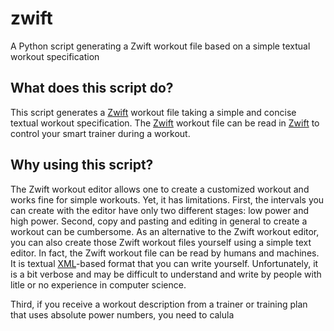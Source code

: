 # zwift
A Python script generating a Zwift workout file based on a simple textual workout specification

## What does this script do?

This script generates a [Zwift](https://zwift.com/) workout file taking a simple and concise textual workout specification. The [Zwift](https://zwift.com/) workout file can be read in [Zwift](https://zwift.com/) to control your smart trainer during a workout.

## Why using this script?

The Zwift workout editor allows one to create a customized workout and works fine for simple workouts. Yet, it has limitations. First, the intervals you can create with the editor have only two different stages: low power and high power. Second, copy and pasting and editing in general to create a workout can be cumbersome. As an alternative to the Zwift workout editor, you can also create those Zwift workout files yourself using a simple text editor. In fact, the Zwift workout file can be read by humans and machines. It is textual [XML](https://en.wikipedia.org/wiki/XML)-based format that you can write yourself. Unfortunately, it is a bit verbose and may be difficult to understand and write by people with litle or no experience in computer science.


Third, if you receive a workout description from a trainer or training plan that uses absolute power numbers, you need to calula
